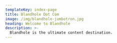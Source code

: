 ```yaml
---
templateKey: index-page
title: Blandhole Dot Com
image: /img/blandhole-jumbotron.jpg
heading: Welcome to Blandhole
description: >-
  Blandhole is the ultimate content destination.
---
```

